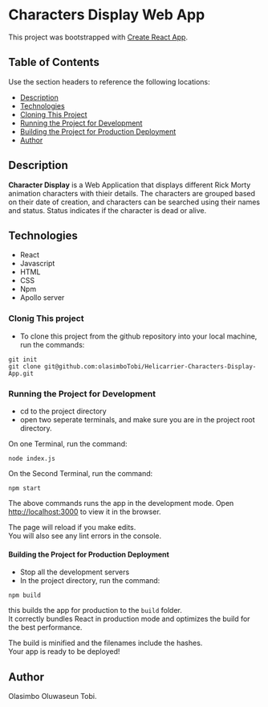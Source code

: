 # Characters Display Web  App

This project was bootstrapped with [Create React App](https://github.com/facebook/create-react-app).


## Table of Contents

Use the section headers to reference the following locations:

- [Description](#description)
- [Technologies](#technologies)
- [Cloning This Project](#cloning-this-project)
- [Running the Project for Development](#running-the-project-for-development)
- [Building the Project for Production Deployment](#building-the-project-for-production-deployment)
- [Author](#author)


## Description

**Character Display** is a Web Application that displays different Rick Morty animation characters with thieir details. The characters are grouped based on their date of creation, and characters can be searched using their names and status. Status indicates if the character is dead or alive.


## Technologies

- React
- Javascript
- HTML
- CSS
- Npm
- Apollo server


### Clonig This project

* To clone this project from the github repository into your local machine, run the commands:

```
git init
git clone git@github.com:olasimboTobi/Helicarrier-Characters-Display-App.git

```
### Running the Project for Development

* cd to the project directory
* open two seperate terminals, and make sure you are in the project root directory.

On one Terminal, run the command:

```
node index.js

```

On the Second Terminal, run the command:

```
npm start
```

The above commands runs the app in the development mode.
Open [http://localhost:3000](http://localhost:3000) to view it in the browser.

The page will reload if you make edits.\
You will also see any lint errors in the console.


#### Building the Project for Production Deployment

* Stop all the development servers
* In the project directory, run the command:

```
npm build

```

this builds the app for production to the `build` folder.\
It correctly bundles React in production mode and optimizes the build for the best performance.

The build is minified and the filenames include the hashes.\
Your app is ready to be deployed!

## Author

Olasimbo Oluwaseun Tobi.


 
